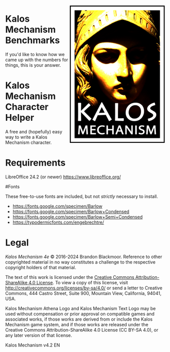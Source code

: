 <img align="right" src="https://github.com/bblackmoor/kalos/blob/main/images/Kalos_Mechanism_logo.jpg" width="300" alt="Kalos Mechanism logo" 
/>
# Kalos Mechanism Benchmarks

If you'd like to know how we came up with the numbers for things, this is your answer.

# Kalos Mechanism Character Helper

A free and (hopefully) easy way to write a Kalos Mechanism character.

# Requirements

LibreOffice 24.2 (or newer)
https://www.libreoffice.org/

#Fonts

These free-to-use fonts are included, but not *strictly* necessary to install.

* https://fonts.google.com/specimen/Barlow
* https://fonts.google.com/specimen/Barlow+Condensed
* https://fonts.google.com/specimen/Barlow+Semi+Condensed
* https://typodermicfonts.com/engebrechtre/

# Legal

*Kalos Mechanism 4e* &copy; 2016-2024 Brandon Blackmoor. Reference to other copyrighted material in no way constitutes a challenge to the respective copyright holders of that material.

The text of this work is licensed under the <a href="http://creativecommons.org/licenses/by-sa/4.0/">Creative Commons Attribution-ShareAlike 4.0 License</a>. To view a copy of this license, visit <a href="http://creativecommons.org/licenses/by-sa/4.0/">http://creativecommons.org/licenses/by-sa/4.0/</a> or send a letter to Creative Commons, 444 Castro Street, Suite 900, Mountain View, California, 94041, USA.

Kalos Mechanism Athena Logo and Kalos Mechanism Text Logo may be used without compensation or prior approval on compatible games and associated works, if those works are derived from or include the Kalos Mechanism game system, and if those works are released under the Creative Commons Attribution-ShareAlike 4.0 License (CC BY-SA 4.0), or any later version of that license.

Kalos Mechanism v4.2 EN
